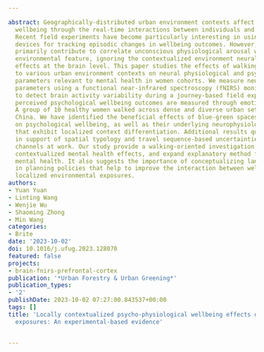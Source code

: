 ---
abstract: Geographically-distributed urban environment contexts affect human psychological
  wellbeing through the real-time interactions between individuals and their surroundings.
  Recent field experiments have become particularly interesting in using wearable
  devices for tracking episodic changes in wellbeing outcomes. However, most research
  primarily contribute to correlate unconscious physiological arousal with single
  environmental feature, ignoring the contextualized environment neural psychological
  effects at the brain level. This paper studies the effects of walking exposures
  to various urban environment contexts on neural physiological and psychological
  parameters relevant to mental health in women cohorts. We measure neural physiological
  parameters using a functional near-infrared spectroscopy (fNIRS) monitoring approach
  to detect brain activity variability during a journey-based field experiment, and
  perceived psychological wellbeing outcomes are measured through emotional questionnaires.
  A group of 10 healthy women walked across dense and diverse urban settings in Guangzhou,
  China. We have identified the beneficial effects of blue-green spaces and open spaces
  on psychological wellbeing, as well as their underlying neurophysiological mechanisms
  that exhibit localized context differentiation. Additional results quantify evidence
  in support of spatial typology and travel sequence-based uncertainties as underlying
  channels at work. Our study provide a walking-oriented investigation model of locally
  contextualized mental health effects, and expand explanatory method for walking
  mental health. It also suggests the importance of conceptualizing landscape complementarities
  in planning policies that help to improve the interaction between wellbeing and
  localized environmental exposures.
authors:
- Yuan Yuan
- Linting Wang
- Wenjie Wu
- Shaoming Zhong
- Min Wang
categories:
- Brite
date: '2023-10-02'
doi: 10.1016/j.ufug.2023.128070
featured: false
projects:
- brain-fnirs-prefrontal-cortex
publication: '*Urban Forestry & Urban Greening*'
publication_types:
- '2'
publishDate: 2023-10-02 07:27:00.843537+00:00
tags: []
title: 'Locally contextualized psycho-physiological wellbeing effects of environmental
  exposures: An experimental-based evidence'

---
